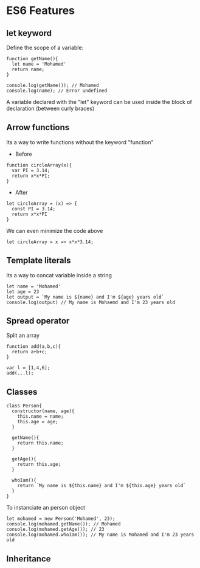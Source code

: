 # ES6 Features

## let keyword

Define the scope of a variable:

```
function getName(){
  let name = 'Mohamed'
  return name;
}

console.log(getName()); // Mohamed
console.log(name); // Error undefined
```
A variable declared with the "let" keyword can be used inside the block of declaration (between curly braces)

## Arrow functions

Its a way to write functions without the keyword "function"

- Before

```
function circleArray(x){
  var PI = 3.14;
  return x*x*PI;
}
```

- After

```
let circleArray = (x) => {
  const PI = 3.14;
  return x*x*PI
}
```

We can even minimize the code above

```
let circleArray = x => x*x*3.14;
```

## Template literals

Its a way to concat variable inside a string

```
let name = 'Mohamed'
let age = 23
let output = `My name is ${name} and I'm ${age} years old`
console.log(output) // My name is Mohaemd and I'm 23 years old
```

## Spread operator

Split an array

```
function add(a,b,c){
  return a+b+c;
}

var l = [1,4,6];
add(...l);
```
## Classes

```
class Person{
  constructor(name, age){
    this.name = name;
    this.age = age;
  }
  
  getName(){
    return this.name;
  }
  
  getAge(){
    return this.age;
  }
  
  whoIam(){
    return `My name is ${this.name} and I'm ${this.age} years old`
  }
}
```

To instanciate an person object

```
let mohamed = new Person('Mohamed', 23);
console.log(mohamed.getName()); // Mohamed
console.log(mohamed.getAge()); // 23 
console.log(mohamed.whoIam()); // My name is Mohamed and I'm 23 years old
```

## Inheritance

